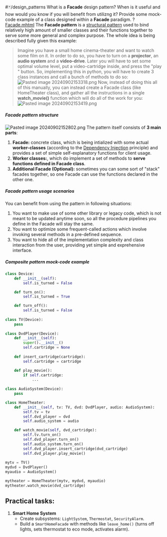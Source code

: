#🃏/design_patterns
What is a **Facade** design pattern? When is it useful and how would you know if you will benefit from utilizng it? Provide some mock-code example of a class designed within a **Facade** paradigm.
?
[Facade.mhtml](Facade.mhtml)
The **Facade pattern** is a [structural pattern](Structural%20patterns.md) used to bind relatively high amount of smaller classes and their functions together to serve some more general and complex purpose. The whole idea is being described fully given this example:
> Imagine you have a small home cinema-theater and want to watch some film on it. In order to do so, you have to turn on a **projector**, an **audio system** and a **video-drive**. Later you will have to set some optimal volume level, put a video-cartridge inside, and press the "play " button. So, implementing this in python, you will have to create 3 class instances and call a bunch of methods to do so:
> ![Pasted image 20240902153318.png](Pasted%20image%2020240902153318.png)
> Now, instead of doing this all of this manually, you can instead create a Facade class (like HomeTheater class), and gather all the instructions in a single **watch_movie()** function which will do all of the work for you:
> ![Pasted image 20240902153419.png](Pasted%20image%2020240902153419.png)
##### Facade pattern structure
![Pasted image 20240902152802.png](Pasted%20image%2020240902152802.png)
The pattern itself consists of **3 main parts**:
1. **Facade:** concrete class, which is being intialized with some actual **worker-classes** (according to the [Dependency Injection](../Dependency%20Injection.md) principle) and provides a set of simple self-explanatory functions for client usage.
2. **Worker classes:**, which do implement a set of methods to **serve functions defined in Facade class**.
3. **Additional Facade (Optional):** sometimes you can some sort of "stack" facades together, so one Facade can use the functions declared in the other one.
##### Facade pattern usage scenarios
You can benefit from using the pattern in following situations:
1. You want to make use of some other library or legacy code, which is not meant to be updated anytime soon, so all the procedure pipelines you define in the Facade will stay the same.
2. You want to optimize some frequent-called actions which involve invoking several methods in a pre-defined sequence.
3. You want to hide all of the implementation complexity and class interaction from the user, providing yet simple and exprehensive interface.
##### Composite pattern mock-code example
```python
class Device:
	def __init__(self):
		self.is_turned = False

	def turn_on():
		self.is_turned = True

	def turn_off():
		self.is_turned = False
		
class TV(Device):
	pass
		
class DvdPlayer(Device):
	def __init__(self):
		super().__init__()
		self.cartridge = None
		
	def insert_cartridge(cartridge):
		self.cartridge = cartridge

	def play_movie():
		if self.cartridge:
			...
	
class AudioSystem(Device):
	pass

class HomeTheater:
	def __init__(self, tv: TV, dvd: DvdPlayer, audio: AudioSystem):
		self.tv = tv
		self.dvd_player = dvd
		self.audio_system = audio

	def watch_movie(self, dvd_cartridge):
		self.tv.turn_on()
		self.dvd_player.turn_on()
		self.audio_system.turn_on()
		self.dvd_player.insert_cartridge(dvd_cartridge)
		self.dvd_player.play_movie()
		
mytv = TV()
mydvd = DvdPlayer()
myaudio = AudioSystem()

mytheater = HomeTheater(mytv, mydvd, myaudio)
mytheater.watch_movie(dvd_cartridge)
```
<!--SR:!2025-04-24,160,310-->

## Practical tasks:
1. **Smart Home System**
    - Create subsystems: `LightSystem`, `Thermostat`, `SecurityAlarm`.
    - Build a `SmartHomeFacade` with methods like `leave_home()` (turns off lights, sets thermostat to eco mode, activates alarm).